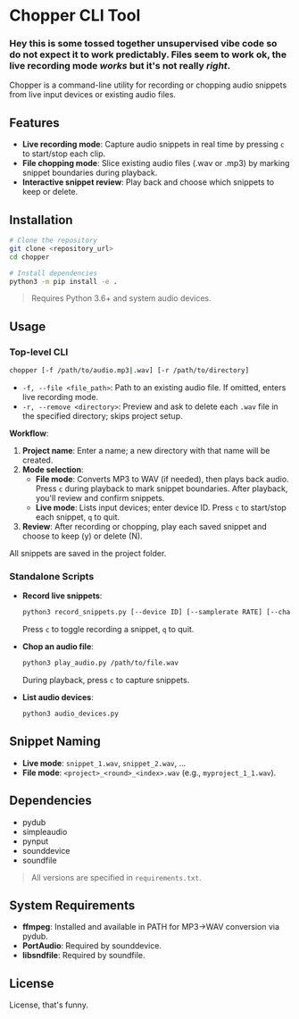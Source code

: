 # Chopper CLI Tool

### Hey this is some tossed together unsupervised vibe code so do not expect it to work predictably. Files seem to work ok, the live recording mode _works_ but it's not really _right_.

Chopper is a command-line utility for recording or chopping audio snippets from live input devices or existing audio files.

## Features

- **Live recording mode**: Capture audio snippets in real time by pressing `c` to start/stop each clip.
- **File chopping mode**: Slice existing audio files (.wav or .mp3) by marking snippet boundaries during playback.
- **Interactive snippet review**: Play back and choose which snippets to keep or delete.

## Installation

```bash
# Clone the repository
git clone <repository_url>
cd chopper

# Install dependencies
python3 -m pip install -e .
```

> Requires Python 3.6+ and system audio devices.

## Usage

### Top-level CLI

```bash
chopper [-f /path/to/audio.mp3|.wav] [-r /path/to/directory]
```

- `-f, --file <file_path>`: Path to an existing audio file. If omitted, enters live recording mode.
- `-r, --remove <directory>`: Preview and ask to delete each `.wav` file in the specified directory; skips project setup.

**Workflow**:
1. **Project name**: Enter a name; a new directory with that name will be created.
2. **Mode selection**:
   - **File mode**: Converts MP3 to WAV (if needed), then plays back audio. Press `c` during playback to mark snippet boundaries. After playback, you'll review and confirm snippets.
   - **Live mode**: Lists input devices; enter device ID. Press `c` to start/stop each snippet, `q` to quit.
3. **Review**: After recording or chopping, play each saved snippet and choose to keep (y) or delete (N).

All snippets are saved in the project folder.

### Standalone Scripts

- **Record live snippets**:
  ```bash
  python3 record_snippets.py [--device ID] [--samplerate RATE] [--channels N]
  ```
  Press `c` to toggle recording a snippet, `q` to quit.

- **Chop an audio file**:
  ```bash
  python3 play_audio.py /path/to/file.wav
  ```
  During playback, press `c` to capture snippets.

- **List audio devices**:
  ```bash
  python3 audio_devices.py
  ```

## Snippet Naming

- **Live mode**: `snippet_1.wav`, `snippet_2.wav`, …
- **File mode**: `<project>_<round>_<index>.wav` (e.g., `myproject_1_1.wav`).

## Dependencies

- pydub
- simpleaudio
- pynput
- sounddevice
- soundfile

> All versions are specified in `requirements.txt`.

## System Requirements

- **ffmpeg**: Installed and available in PATH for MP3→WAV conversion via pydub.
- **PortAudio**: Required by sounddevice.
- **libsndfile**: Required by soundfile.

## License

License, that's funny.
